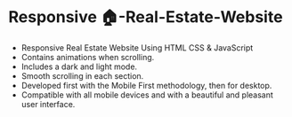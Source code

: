 # Responsive 🏠-Real-Estate-Website
  - Responsive Real Estate Website Using HTML CSS & JavaScript
  - Contains animations when scrolling.
  - Includes a dark and light mode.
  - Smooth scrolling in each section.
  - Developed first with the Mobile First methodology, then for desktop.
  - Compatible with all mobile devices and with a beautiful and pleasant user interface.
